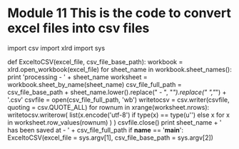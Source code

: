 # Module 11 This is the code to convert excel files into csv files
import csv
import xlrd
import sys

def ExceltoCSV(excel_file, csv_file_base_path):
    workbook = xlrd.open_workbook(excel_file)
    for sheet_name in workbook.sheet_names():
        print 'processing - ' + sheet_name
        worksheet = workbook.sheet_by_name(sheet_name)
        csv_file_full_path = csv_file_base_path + sheet_name.lower().replace(" - ", "_").replace(" ","_") + '.csv'
        csvfile = open(csv_file_full_path, 'wb')
        writetocsv = csv.writer(csvfile, quoting = csv.QUOTE_ALL)
        for rownum in xrange(worksheet.nrows):
            writetocsv.writerow(
                list(x.encode('utf-8') if type(x) == type(u'') else x for x in worksheet.row_values(rownum)
                )
            )
        csvfile.close()
        print sheet_name + ' has been saved at - ' + csv_file_full_path
if __name__ == '__main__':
    ExceltoCSV(excel_file = sys.argv[1], csv_file_base_path = sys.argv[2])

